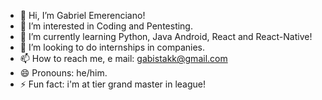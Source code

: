 - 👋 Hi, I’m Gabriel Emerenciano!
- 👀 I’m interested in Coding and Pentesting.
- 🌱 I’m currently learning Python, Java Android, React and React-Native!
- 💞️ I’m looking to do internships in companies.
- 📫 How to reach me, e mail: gabistakk@gmail.com
- 😄 Pronouns: he/him.
- ⚡ Fun fact: i'm at tier grand master in league!
